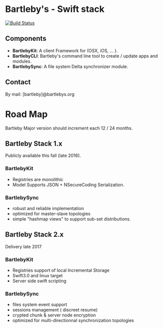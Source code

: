 # Bartleby's - Swift stack

[![Build Status](https://travis-ci.org/Bartlebys/Bartleby.svg?branch=master)](https://travis-ci.org/Bartlebys/Bartleby)

## Components 

+ **BartlebyKit**: A client Framework for (OSX, iOS, ... ).
+ **BartlebyCLI**: Bartleby's command line tool to create / update apps and modules.
+ **BartlebySync**: A file system Delta synchronizer module.

## Contact 
By mail: [bartleby]@bartlebys.org

# Road Map 
Bartleby Major version should increment each 12 / 24 months.

## Bartleby Stack 1.x
Publicly available this fall (late 2016).

### BartlebyKit
- Registries are monolithic
- Model Supports JSON + NSecureCoding Serialization.

### BartlebySync
-  robust and reliable implementation
- 	optimized for master-slave topologies
-  simple "hashmap views" to support sub-set distributions.

## Bartleby Stack 2.x
Delivery late 2017 

### BartlebyKit
- Registries support of local Incremental Storage
- Swift3.0 and linux target
- Server side swift scripting

### BartlebySync
- files system event support
- sessions management ( discreet resume)
- crypted chunk & server node encryption
- optimized for multi-directionnal synchronization topologies